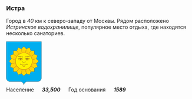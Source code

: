 <!--2021-11-30 00:05:04-->
### Истра
Город в *40* км к северо-западу от Москвы.
Рядом расположено *Истринское водохранилище*, популярное место отдыха, где находятся несколько санаториев.

<img src="Istra.png" width="96px"><br>
Население &emsp; ***33,500*** &emsp;
Год&nbsp;основания &emsp; ***1589***